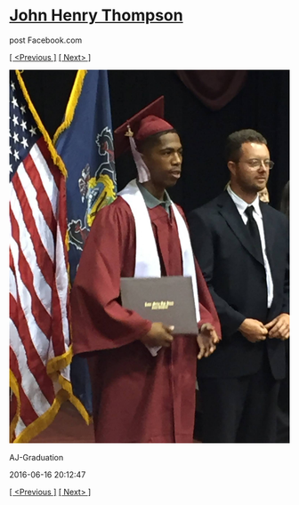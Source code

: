 # [John Henry Thompson](../README.md)
post Facebook.com

[[ <Previous ]](2016-06-16-7.md) [[ Next> ]](2016-06-16-9.md)

[![](../media/2016-06-16/AJ-Graduation-2.jpg)](../README.md)

AJ-Graduation

2016-06-16 20:12:47

[[ <Previous ]](2016-06-16-7.md) [[ Next> ]](2016-06-16-9.md)